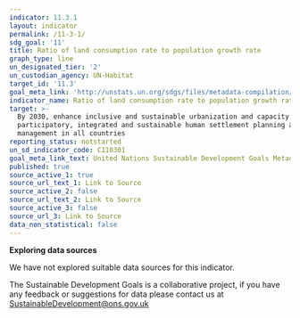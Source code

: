 ```yaml
---
indicator: 11.3.1
layout: indicator
permalink: /11-3-1/
sdg_goal: '11'
title: Ratio of land consumption rate to population growth rate
graph_type: line
un_designated_tier: '2'
un_custodian_agency: UN-Habitat
target_id: '11.3'
goal_meta_link: 'http://unstats.un.org/sdgs/files/metadata-compilation/Metadata-Goal-11.pdf'
indicator_name: Ratio of land consumption rate to population growth rate
target: >-
  By 2030, enhance inclusive and sustainable urbanization and capacity for
  participatory, integrated and sustainable human settlement planning and
  management in all countries
reporting_status: notstarted
un_sd_indicator_code: C110301
goal_meta_link_text: United Nations Sustainable Development Goals Metadata (pdf 2066kB)
published: true
source_active_1: true
source_url_text_1: Link to Source
source_active_2: false
source_url_text_2: Link to Source
source_active_3: false
source_url_3: Link to Source
data_non_statistical: false
---
```

**Exploring data sources**

We have not explored suitable data sources for this indicator. 

The Sustainable Development Goals is a collaborative project, if you have any feedback or suggestions for data please contact us at <SustainableDevelopment@ons.gov.uk>
